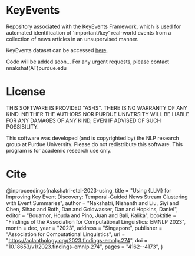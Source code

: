 # KeyEvents
Repository associated with the KeyEvents Framework, which is used for automated identification of 'important/key' real-world events from a collection of news articles in an unsupervised manner.

KeyEvents dataset can be accessed [here](https://purdue0-my.sharepoint.com/:f:/g/personal/nnakshat_purdue_edu/EuV44Bioi9tOiRKedFjLUiAB_UAFxud7NNNNqxkKC7CQ9g?e=nfXTCE).

Code will be added soon... 
For any urgent requests, please contact nnakshat(AT)purdue.edu 


# License
THIS SOFTWARE IS PROVIDED "AS-IS". THERE IS NO WARRANTY OF ANY KIND. NEITHER THE AUTHORS NOR PURDUE UNIVERSITY WILL BE LIABLE FOR ANY DAMAGES OF ANY KIND, EVEN IF ADVISED OF SUCH POSSIBILITY.

This software was developed (and is copyrighted by) the NLP research group at Purdue University. Please do not redistribute this software. This program is for academic research use only.

# Cite
@inproceedings{nakshatri-etal-2023-using,
    title = "Using {LLM} for Improving Key Event Discovery: Temporal-Guided News Stream Clustering with Event Summaries",
    author = "Nakshatri, Nishanth  and
      Liu, Siyi  and
      Chen, Sihao  and
      Roth, Dan  and
      Goldwasser, Dan  and
      Hopkins, Daniel",
    editor = "Bouamor, Houda  and
      Pino, Juan  and
      Bali, Kalika",
    booktitle = "Findings of the Association for Computational Linguistics: EMNLP 2023",
    month = dec,
    year = "2023",
    address = "Singapore",
    publisher = "Association for Computational Linguistics",
    url = "https://aclanthology.org/2023.findings-emnlp.274",
    doi = "10.18653/v1/2023.findings-emnlp.274",
    pages = "4162--4173",
}
